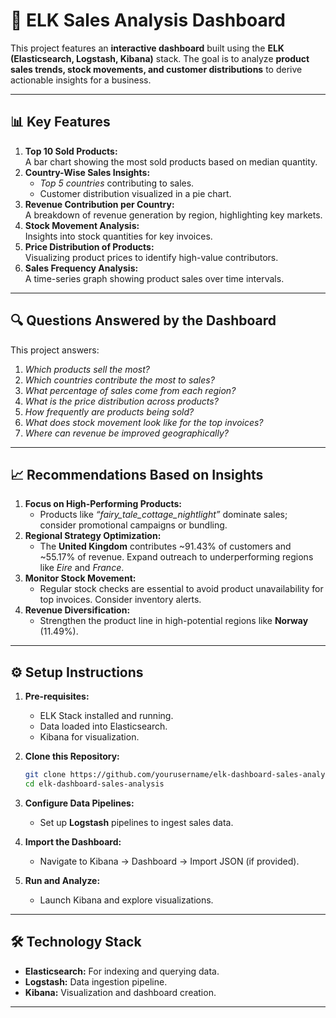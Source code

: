 # 🚀 **ELK Sales Analysis Dashboard**
This project features an **interactive dashboard** built using the **ELK (Elasticsearch, Logstash, Kibana)** stack. The goal is to analyze **product sales trends, stock movements, and customer distributions** to derive actionable insights for a business.

---

## 📊 **Key Features**
1. **Top 10 Sold Products:**  
   A bar chart showing the most sold products based on median quantity.
2. **Country-Wise Sales Insights:**  
   - *Top 5 countries* contributing to sales.  
   - Customer distribution visualized in a pie chart.
3. **Revenue Contribution per Country:**  
   A breakdown of revenue generation by region, highlighting key markets.
4. **Stock Movement Analysis:**  
   Insights into stock quantities for key invoices.
5. **Price Distribution of Products:**  
   Visualizing product prices to identify high-value contributors.
6. **Sales Frequency Analysis:**  
   A time-series graph showing product sales over time intervals.

---

## 🔍 **Questions Answered by the Dashboard**
This project answers:
1. *Which products sell the most?*  
2. *Which countries contribute the most to sales?*  
3. *What percentage of sales come from each region?*  
4. *What is the price distribution across products?*  
5. *How frequently are products being sold?*  
6. *What does stock movement look like for the top invoices?*  
7. *Where can revenue be improved geographically?*

---

## 📈 **Recommendations Based on Insights**
1. **Focus on High-Performing Products:**  
   - Products like *“fairy_tale_cottage_nightlight”* dominate sales; consider promotional campaigns or bundling.
2. **Regional Strategy Optimization:**  
   - The **United Kingdom** contributes ~91.43% of customers and ~55.17% of revenue. Expand outreach to underperforming regions like *Eire* and *France*.
3. **Monitor Stock Movement:**  
   - Regular stock checks are essential to avoid product unavailability for top invoices. Consider inventory alerts.
4. **Revenue Diversification:**  
   - Strengthen the product line in high-potential regions like **Norway** (11.49%).

---

## ⚙️ **Setup Instructions**
1. **Pre-requisites:**
   - ELK Stack installed and running.
   - Data loaded into Elasticsearch.
   - Kibana for visualization.

2. **Clone this Repository:**
   ```bash
   git clone https://github.com/yourusername/elk-dashboard-sales-analysis.git
   cd elk-dashboard-sales-analysis
   ```

3. **Configure Data Pipelines:**
   - Set up **Logstash** pipelines to ingest sales data.

4. **Import the Dashboard:**
   - Navigate to Kibana → Dashboard → Import JSON (if provided).

5. **Run and Analyze:**
   - Launch Kibana and explore visualizations.

---

## 🛠 **Technology Stack**
- **Elasticsearch:** For indexing and querying data.
- **Logstash:** Data ingestion pipeline.
- **Kibana:** Visualization and dashboard creation.

---


